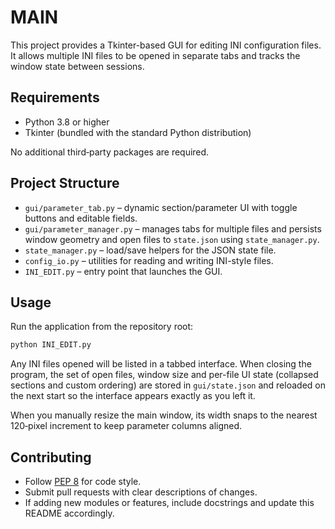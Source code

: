 # MAIN

This project provides a Tkinter-based GUI for editing INI configuration files.
It allows multiple INI files to be opened in separate tabs and tracks the window
state between sessions.

## Requirements
- Python 3.8 or higher
- Tkinter (bundled with the standard Python distribution)

No additional third‑party packages are required.

## Project Structure
- `gui/parameter_tab.py` – dynamic section/parameter UI with toggle buttons
  and editable fields.
- `gui/parameter_manager.py` – manages tabs for multiple files and persists
  window geometry and open files to `state.json` using `state_manager.py`.
- `state_manager.py` – load/save helpers for the JSON state file.
- `config_io.py` – utilities for reading and writing INI-style files.
- `INI_EDIT.py` – entry point that launches the GUI.

## Usage
Run the application from the repository root:

```bash
python INI_EDIT.py
```

Any INI files opened will be listed in a tabbed interface. When closing the
program, the set of open files, window size and per-file UI state (collapsed
sections and custom ordering) are stored in `gui/state.json` and reloaded on the
next start so the interface appears exactly as you left it.

When you manually resize the main window, its width snaps to the nearest
120‑pixel increment to keep parameter columns aligned.

## Contributing
- Follow [PEP 8](https://peps.python.org/pep-0008/) for code style.
- Submit pull requests with clear descriptions of changes.
- If adding new modules or features, include docstrings and update this README
  accordingly.

